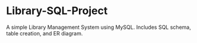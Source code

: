 # Library-SQL-Project
A simple Library Management System using MySQL. Includes SQL schema, table creation, and ER diagram.
